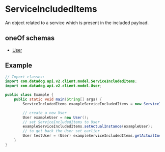 

# ServiceIncludedItems

An object related to a service which is present in the included payload.

## oneOf schemas
* [User](User.md)

## Example
```java
// Import classes:
import com.datadog.api.v2.client.model.ServiceIncludedItems;
import com.datadog.api.v2.client.model.User;

public class Example {
    public static void main(String[] args) {
        ServiceIncludedItems exampleServiceIncludedItems = new ServiceIncludedItems();

        // create a new User
        User exampleUser = new User();
        // set ServiceIncludedItems to User
        exampleServiceIncludedItems.setActualInstance(exampleUser);
        // to get back the User set earlier
        User testUser = (User) exampleServiceIncludedItems.getActualInstance();
    }
}
```



